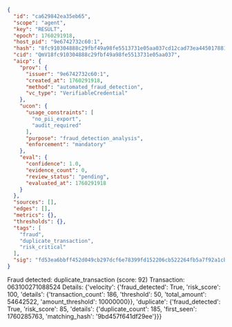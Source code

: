 ```json
{
  "id": "ca629842ea35eb65",
  "scope": "agent",
  "key": "RESULT",
  "epoch": 1760291918,
  "host_pid": "9e6742732c60:1",
  "hash": "8fc910304888c29fbf49a98fe5513731e05aa037cd12cad73ea4450178813f1d",
  "cid": "QmV18fc910304888c29fbf49a98fe5513731e05aa037",
  "aicp": {
    "prov": {
      "issuer": "9e6742732c60:1",
      "created_at": 1760291918,
      "method": "automated_fraud_detection",
      "vc_type": "VerifiableCredential"
    },
    "ucon": {
      "usage_constraints": [
        "no_pii_export",
        "audit_required"
      ],
      "purpose": "fraud_detection_analysis",
      "enforcement": "mandatory"
    },
    "eval": {
      "confidence": 1.0,
      "evidence_count": 0,
      "review_status": "pending",
      "evaluated_at": 1760291918
    }
  },
  "sources": [],
  "edges": [],
  "metrics": {},
  "thresholds": {},
  "tags": [
    "fraud",
    "duplicate_transaction",
    "risk_critical"
  ],
  "sig": "fd53ea6bbff452d049cb297dcf6e78399fd152206cb522264fb5a7f92a1cb5b5"
}
```

Fraud detected: duplicate_transaction (score: 92)
Transaction: 063100271088524
Details: {'velocity': {'fraud_detected': True, 'risk_score': 100, 'details': {'transaction_count': 186, 'threshold': 50, 'total_amount': 54642522, 'amount_threshold': 10000000}}, 'duplicate': {'fraud_detected': True, 'risk_score': 85, 'details': {'duplicate_count': 185, 'first_seen': 1760285763, 'matching_hash': '9bd457f641df29ee'}}}